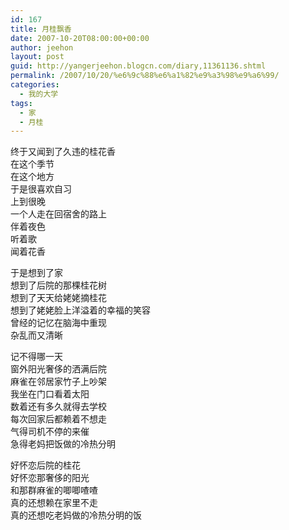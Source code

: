 ```yaml
---
id: 167
title: 月桂飘香
date: 2007-10-20T08:00:00+00:00
author: jeehon
layout: post
guid: http://yangerjeehon.blogcn.com/diary,11361136.shtml
permalink: /2007/10/20/%e6%9c%88%e6%a1%82%e9%a3%98%e9%a6%99/
categories:
  - 我的大学
tags:
  - 家
  - 月桂
---
```

终于又闻到了久违的桂花香  
在这个季节  
在这个地方  
于是很喜欢自习  
上到很晚  
一个人走在回宿舍的路上  
伴着夜色  
听着歌  
闻着花香

于是想到了家  
想到了后院的那棵桂花树  
想到了天天给姥姥摘桂花  
想到了姥姥脸上洋溢着的幸福的笑容  
曾经的记忆在脑海中重现  
杂乱而又清晰

记不得哪一天  
窗外阳光奢侈的洒满后院  
麻雀在邻居家竹子上吵架  
我坐在门口看着太阳  
数着还有多久就得去学校  
每次回家后都赖着不想走  
气得司机不停的来催  
急得老妈把饭做的冷热分明

好怀恋后院的桂花  
好怀恋那奢侈的阳光  
和那群麻雀的唧唧喳喳  
真的还想赖在家里不走  
真的还想吃老妈做的冷热分明的饭